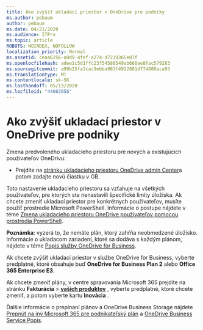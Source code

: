 ```yaml
---
title: Ako zvýšiť ukladací priestor v OneDrive pre podniky
ms.author: pebaum
author: pebaum
ms.date: 04/21/2020
ms.audience: ITPro
ms.topic: article
ROBOTS: NOINDEX, NOFOLLOW
localization_priority: Normal
ms.assetid: ceaa6256-a9d9-4fef-a274-d7219365e07f
ms.openlocfilehash: adee1c5d1ffc23f54580549ab666ee8fac579263
ms.sourcegitcommit: a98b25fa3cac9ebba983f4932881d774880aca93
ms.translationtype: MT
ms.contentlocale: sk-SK
ms.lasthandoff: 05/13/2020
ms.locfileid: "44063056"
---
```

# <a name="how-to-increase-storage-in-onedrive-for-business"></a>Ako zvýšiť ukladací priestor v OneDrive pre podniky

Zmena predvoleného ukladacieho priestoru pre nových a existujúcich používateľov OneDrivu:
  
- Prejdite na [stránku ukladacieho priestoru OneDrive admin Center](https://admin.onedrive.com/?v=StorageSettings)a potom zadajte novú čiastku v GB.

Toto nastavenie ukladacieho priestoru sa vzťahuje na všetkých používateľov, pre ktorých ste nenastavili špecifické limity úložiska. Ak chcete zmeniť ukladací priestor pre konkrétnych používateľov, musíte použiť prostredie Microsoft PowerShell. Informácie o postupe nájdete v téme [Zmena ukladacieho priestoru OneDrive používateľov pomocou prostredia PowerShell](https://go.microsoft.com/fwlink/?linkid=866402).

**Poznámka**: vyzerá to, že nemáte plán, ktorý zahŕňa neobmedzené úložisko. Informácie o ukladacom zariadení, ktoré sa dodáva s každým plánom, nájdete v téme [Popis služby OneDrive for Business](https://go.microsoft.com/fwlink/p/?LinkID=826071).
  
Ak chcete zvýšiť ukladací priestor v službe OneDrive for Business, vyberte predplatné, ktoré obsahuje buď **OneDrive for Business Plan 2** alebo **Office 365 Enterprise E3**. 
  
Ak chcete zmeniť plány, v centre spravovania Microsoft 365 prejdite na stránku **Fakturácia** \> **[vašich produktov](https://go.microsoft.com/fwlink/p/?linkid=842054)** , vyberte predplatné, ktoré chcete zmeniť, a potom vyberte kartu **Inovácia** .
  
Ďalšie informácie o prepínaní plánov a OneDrive Business Storage nájdete [Prepnúť na iný Microsoft 365 pre podnikateľský plán](https://go.microsoft.com/fwlink/?LinkId=2031117) a [OneDrive Business Service Popis](https://go.microsoft.com/fwlink/p/?LinkId-2031122).